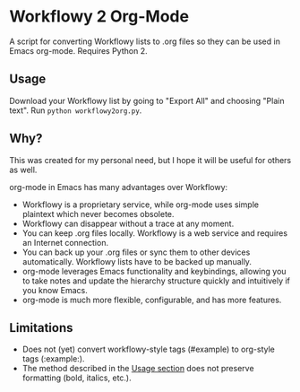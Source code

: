 # Workflowy 2 Org-Mode

A script for converting Workflowy lists to .org files so they can be used in Emacs org-mode. Requires Python 2.

## Usage

Download your Workflowy list by going to "Export All" and choosing "Plain text". Run `python workflowy2org.py`.

## Why?

This was created for my personal need, but I hope it will be useful for others as well.

org-mode in Emacs has many advantages over Workflowy:

* Workflowy is a proprietary service, while org-mode uses simple plaintext which never becomes obsolete.
* Workflowy can disappear without a trace at any moment.
* You can keep .org files locally. Workflowy is a web service and requires an Internet connection.
* You can back up your .org files or sync them to other devices automatically. Workflowy lists have to be backed up manually.
* org-mode leverages Emacs functionality and keybindings, allowing you to take notes and update the hierarchy structure quickly and intuitively if you know Emacs.
* org-mode is much more flexible, configurable, and has more features.

## Limitations

* Does not (yet) convert workflowy-style tags (#example) to org-style tags (:example:).
* The method described in the [Usage section](#Usage) does not preserve formatting (bold, italics, etc.).
